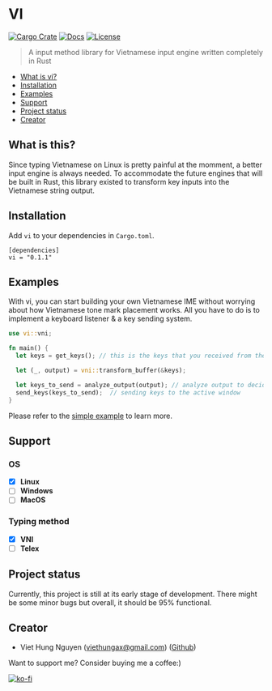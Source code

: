# VI

[![Cargo Crate](https://img.shields.io/crates/v/vi.svg)](https://crates.io/crates/vi)
[![Docs](https://docs.rs/vi/badge.svg)](https://docs.rs/vi)
[![License](https://img.shields.io/badge/license-MIT-blue.svg)](LICENSE)

> A input method library for Vietnamese input engine written completely in Rust

- [What is vi?](#what-is-this)
- [Installation](#installation)
- [Examples](#examples)
- [Support](#support)
- [Project status](#project-status)
- [Creator](#creator)

## What is this?

Since typing Vietnamese on Linux is pretty painful at the momment, a better input engine is always needed. To accommodate the future engines that will be built in Rust, this library existed to transform key inputs into the Vietnamese string output.

## Installation

Add `vi` to your dependencies in `Cargo.toml`.

```
[dependencies]
vi = "0.1.1"
```

## Examples

With vi, you can start building your own Vietnamese IME without worrying about how Vietnamese tone mark placement works. All you have to do is to implement a keyboard listener & a key sending system.

```rs
use vi::vni;

fn main() {
  let keys = get_keys(); // this is the keys that you received from the user

  let (_, output) = vni::transform_buffer(&keys);

  let keys_to_send = analyze_output(output); // analyze output to decide which keys to send
  send_keys(keys_to_send);  // sending keys to the active window
}
```

Please refer to the [simple example](examples/simple.rs) to learn more.

## Support

### OS

- [x] **Linux**
- [ ] **Windows**
- [ ] **MacOS**

### Typing method

- [x] **VNI**
- [ ] **Telex**

## Project status

Currently, this project is still at its early stage of development. There might be some minor bugs but overall, it should be 95% functional.

## Creator

- Viet Hung Nguyen (viethungax@gmail.com) ([Github](https://github.com/ZeroX-DG))

Want to support me? Consider buying me a coffee:)

[![ko-fi](https://www.ko-fi.com/img/githubbutton_sm.svg)](https://ko-fi.com/Z8Z81ODLC)

